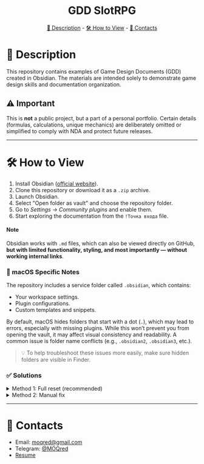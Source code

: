 <h1 align="center">GDD SlotRPG</h1>
<p align="center"><a href="#-description">📖 Description</a> - <a href="#-how-to-view">🛠 How to View</a> - <a href="#-contacts">📧 Contacts</a></p>

# 📖 Description
This repository contains examples of Game Design Documents (GDD) created in Obsidian. The materials are intended solely to demonstrate game design skills and documentation organization.

## ⚠ Important
This is **not** a public project, but a part of a personal portfolio. Certain details (formulas, calculations, unique mechanics) are deliberately omitted or simplified to comply with NDA and protect future releases.

---

# 🛠 How to View

1.  Install Obsidian (<a href="https://obsidian.md/">official website</a>).
2.  Clone this repository or download it as a `.zip` archive.
3.  Launch Obsidian.
4.  Select "Open folder as vault" and choose the repository folder.
5.  Go to *Settings → Community plugins* and enable them.
6.  Start exploring the documentation from the `!Точка входа` file.

#### Note
Obsidian works with `.md` files, which can also be viewed directly on GitHub, **but with limited functionality, styling, and most importantly — without working internal links**.

### 🔧 macOS Specific Notes
The repository includes a service folder called `.obsidian`, which contains:
*   Your workspace settings.
*   Plugin configurations.
*   Custom templates and snippets.

By default, macOS hides folders that start with a dot (`.`), which may lead to errors, especially with missing plugins. While this won’t prevent you from opening the vault, it may affect visual consistency and readability. A common issue is folder name conflicts (e.g., `.obsidian2`, `.obsidian3`, etc.).
> 💡 To help troubleshoot these issues more easily, make sure hidden folders are visible in Finder.

### ✅ Solutions
<details>
<summary>Method 1: Full reset (recommended)</summary>
1.  Delete the entire vault folder (the one with duplicate `.obsidian` folders).  
2.  Re-clone the repository.  
3.  Only then open the folder in Obsidian.
</details>

<details>
<summary>Method 2: Manual fix</summary>
1.  Close Obsidian.  
2.  Delete the local `.obsidian` folder.  
3.  Rename `.obsidian2` to `.obsidian`.  
4.  Reopen the vault in Obsidian.
</details>

---

# 📧 Contacts
*  Email: moqred@gmail.com  
*  Telegram: [@MOQred](https://t.me/MOQred)  
*  [Resume](https://disk.yandex.ru/i/rOFlEUv0nspn6g)
